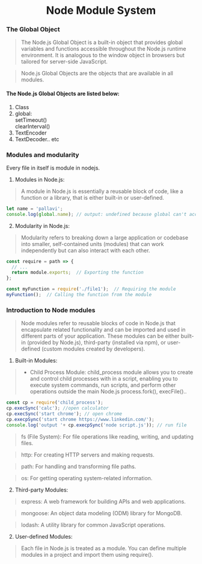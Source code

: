 <h1 align="center"> Node Module System  </h1> 

###  The Global Object
> The Node.js Global Object is a built-in object that provides global variables and functions accessible throughout the Node.js runtime environment. It is analogous to the window object in browsers but tailored for server-side JavaScript. 

>Node.js Global Objects are the objects that are available in all modules. 

#### The Node.js Global Objects are listed below: 
1. Class
2. global:<br>
setTimeout()<br>
clearInterval()
3. TextEncoder
4. TextDecoder.. etc

### Modules and modularity
Every file in itself is module in nodejs.

1. Modules in Node.js:
> A module in Node.js is essentially a reusable block of code, like a function or a library, that is either built-in or user-defined.

```js
let name = 'pallavi';
console.log(global.name); // output: undefined because global can't access name. If two file has same variable name globle will conflict.
```

2. Modularity in Node.js:
> Modularity refers to breaking down a large application or codebase into smaller, self-contained units (modules) that can work independently but can also interact with each other.

```js
const require = path => {
  // ...
  return module.exports;  // Exporting the function
};
```
```js
const myFunction = require('./file1');  // Requiring the module
myFunction();  // Calling the function from the module
```

### Introduction to Node modules
> Node modules refer to reusable blocks of code in Node.js that encapsulate related functionality and can be imported and used in different parts of your application. These modules can be either built-in (provided by Node.js), third-party (installed via npm), or user-defined (custom modules created by developers).

1. Built-in Modules:
> * Child Process Module: child_process module allows you to create and control child processes with in a script, enabling you to execute system commands, run scripts, and perform other operations outside the main Node.js process.fork(), execFile()..

```js 
const cp = require('child_process');
cp.execSync('calc'); //open calculator
cp.execSync('start chrome'); // open chrome
cp.execpSync('start chrome https://www.linkedin.com/');
console.log('output '+ cp.execpSync('node script.js')); // run file
```

> fs (File System): For file operations like reading, writing, and updating files.
        
> http: For creating HTTP servers and making requests.
        
> path: For handling and transforming file paths.

> os: For getting operating system-related information.

2. Third-party Modules:
> express: A web framework for building APIs and web applications.

> mongoose: An object data modeling (ODM) library for MongoDB.

> lodash: A utility library for common JavaScript operations.

2. User-defined Modules:
> Each file in Node.js is treated as a module. You can define multiple modules in a project and import them using require().

